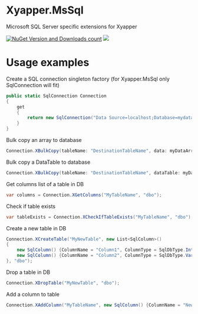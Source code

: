 ﻿# Xyapper.MsSql
Microsoft SQL Server specific extensions for Xyapper

[![NuGet Version and Downloads count](https://buildstats.info/nuget/Xyapper.MsSql)](https://www.nuget.org/packages/Xyapper.MsSql)
[![](https://dev.azure.com/drockso/Xyapper/_apis/build/status/drockso.Xyapper)]()

# Usage examples
Create a SQL connection singleton factory (for Xyapper.MsSql only SqlConnection will fit)
```csharp
public static SqlConnection Connection
{
	get
	{
		return new SqlConnection("Data Source=localhost;Database=mydatabase;User Id=sa;Password=mypassword");
	}
}
```

Bulk copy an array to database
```csharp
Connection.XBulkCopy(tableName: "DestinationTableName", data: myDataArray, schema: "dbo", createTableIfNotExists: true, addColumnsIfNotExist: true);
```

Bulk copy a DataTable to database
```csharp
Connection.XBulkCopy(tableName: "DestinationTableName", dataTable: myDataTable , schema: "dbo", createTableIfNotExists: true, addColumnsIfNotExist: true);
```

Get columns list of a table in DB
```csharp
var columns = Connection.XGetColumns("MyTableName", "dbo");
```

Check if table exists
```csharp
var tableExists = Connection.XCheckIfTableExists("MyTableName", "dbo");
```

Create a new table in DB
```csharp
Connection.XCreateTable("MyNewTable", new List<SqlColumn>()
{
	new SqlColumn() {ColumnName = "Column1", ColumnType = SqlDbType.Int},
	new SqlColumn() {ColumnName = "Column2", ColumnType = SqlDbType.VarChar, ColumnSize = 100}
}, "dbo");
```

Drop a table in DB
```csharp
Connection.XDropTable("MyNewTable", "dbo");
```

Add a column to table
```csharp
Connection.XAddColumn("MyTableName", new SqlColumn() {ColumnName = "NewColumn", ColumnType = SqlDbType.Int});
```